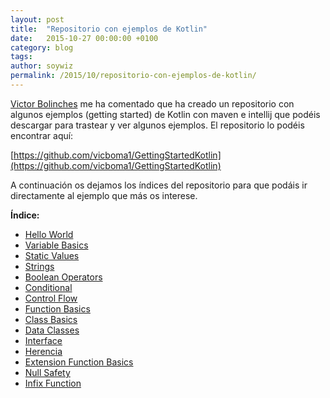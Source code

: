```yaml
---
layout: post
title:  "Repositorio con ejemplos de Kotlin"
date:   2015-10-27 00:00:00 +0100
category: blog
tags:
author: soywiz
permalink: /2015/10/repositorio-con-ejemplos-de-kotlin/
---
```


[Victor Bolinches](https://github.com/vicboma1) me ha comentado que ha creado un repositorio con
algunos ejemplos (getting started) de Kotlin con maven e intellij que podéis descargar para
trastear y ver algunos ejemplos. El repositorio lo podéis encontrar aquí:

[https://github.com/vicboma1/GettingStartedKotlin](https://github.com/vicboma1/GettingStartedKotlin)

A continuación os dejamos los índices del repositorio para que podáis ir directamente al ejemplo
que más os interese.


**Índice:**

* [Hello World](https://github.com/vicboma1/GettingStartedKotlin#hello-world)
* [Variable Basics](https://github.com/vicboma1/GettingStartedKotlin#variable-basics)
* [Static Values](https://github.com/vicboma1/GettingStartedKotlin#static-values)
* [Strings](https://github.com/vicboma1/GettingStartedKotlin#strings)
* [Boolean Operators](https://github.com/vicboma1/GettingStartedKotlin#boolean-operators)
* [Conditional](https://github.com/vicboma1/GettingStartedKotlin#conditional)
* [Control Flow](https://github.com/vicboma1/GettingStartedKotlin#control-flow)
* [Function Basics](https://github.com/vicboma1/GettingStartedKotlin#function-basics)
* [Class Basics](https://github.com/vicboma1/GettingStartedKotlin#class-basics)
* [Data Classes](https://github.com/vicboma1/GettingStartedKotlin#data-classes)
* [Interface](https://github.com/vicboma1/GettingStartedKotlin#interface)
* [Herencia](https://github.com/vicboma1/GettingStartedKotlin#herencia)
* [Extension Function Basics](https://github.com/vicboma1/GettingStartedKotlin#extension-function-basics)
* [Null Safety](https://github.com/vicboma1/GettingStartedKotlin#null-safety)
* [Infix Function](https://github.com/vicboma1/GettingStartedKotlin#infix-function)
